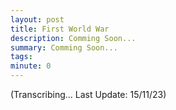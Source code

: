 ```yaml
---
layout: post
title: First World War 
description: Comming Soon...
summary: Comming Soon...
tags: 
minute: 0
---
```


(Transcribing... Last Update: 15/11/23)